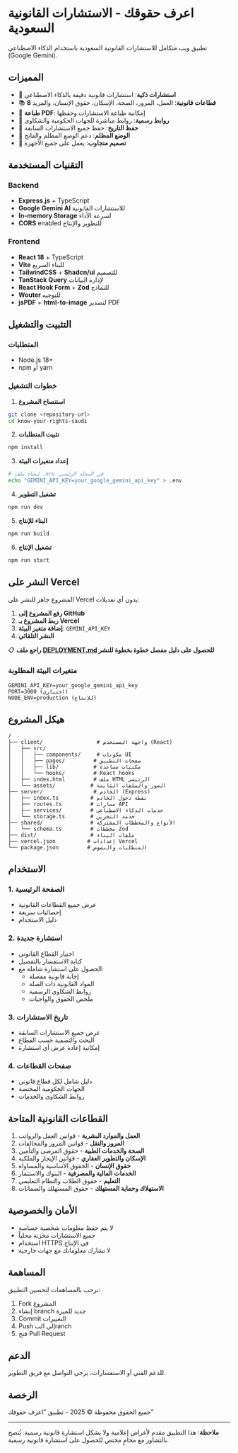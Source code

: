 # اعرف حقوقك - الاستشارات القانونية السعودية

تطبيق ويب متكامل للاستشارات القانونية السعودية باستخدام الذكاء الاصطناعي (Google Gemini).

## المميزات

- 🤖 **استشارات ذكية**: استشارات قانونية دقيقة بالذكاء الاصطناعي
- 📚 **8 قطاعات قانونية**: العمل، المرور، الصحة، الإسكان، حقوق الإنسان، والمزيد
- 📄 **طباعة PDF**: إمكانية طباعة الاستشارات وحفظها
- 🔗 **روابط رسمية**: روابط مباشرة للجهات الحكومية والشكاوى
- 💾 **حفظ التاريخ**: حفظ جميع الاستشارات السابقة
- 🌙 **الوضع المظلم**: دعم الوضع المظلم والفاتح
- 📱 **تصميم متجاوب**: يعمل على جميع الأجهزة

## التقنيات المستخدمة

### Backend
- **Express.js** + TypeScript
- **Google Gemini AI** للاستشارات القانونية
- **In-memory Storage** لسرعة الأداء
- **CORS** enabled للتطوير والإنتاج

### Frontend  
- **React 18** + TypeScript
- **Vite** للبناء السريع
- **TailwindCSS** + **Shadcn/ui** للتصميم
- **TanStack Query** لإدارة البيانات
- **React Hook Form** + **Zod** للنماذج
- **Wouter** للتوجيه
- **jsPDF** + **html-to-image** لتصدير PDF

## التثبيت والتشغيل

### المتطلبات
- Node.js 18+ 
- npm أو yarn

### خطوات التشغيل

1. **استنساخ المشروع**
```bash
git clone <repository-url>
cd know-your-rights-saudi
```

2. **تثبيت المتطلبات**
```bash
npm install
```

3. **إعداد متغيرات البيئة**
```bash
# إنشاء ملف .env في المجلد الرئيسي
echo "GEMINI_API_KEY=your_google_gemini_api_key" > .env
```

4. **تشغيل التطوير**
```bash
npm run dev
```

5. **البناء للإنتاج**
```bash
npm run build
```

6. **تشغيل الإنتاج**
```bash
npm run start
```

## النشر على Vercel

المشروع جاهز للنشر على Vercel بدون أي تعديلات:

1. **رفع المشروع إلى GitHub**
2. **ربط المشروع بـ Vercel**
3. **إضافة متغير البيئة**: `GEMINI_API_KEY`
4. **النشر التلقائي**

📋 **راجع ملف [DEPLOYMENT.md](./DEPLOYMENT.md) للحصول على دليل مفصل خطوة بخطوة للنشر**

### متغيرات البيئة المطلوبة

```env
GEMINI_API_KEY=your_google_gemini_api_key
PORT=3000 (اختياري)
NODE_ENV=production (للإنتاج)
```

## هيكل المشروع

```
/
├── client/                 # واجهة المستخدم (React)
│   ├── src/
│   │   ├── components/     # مكونات UI
│   │   ├── pages/         # صفحات التطبيق
│   │   ├── lib/           # مكتبات مساعدة
│   │   └── hooks/         # React hooks
│   ├── index.html         # ملف HTML الرئيسي
│   └── assets/           # الصور والملفات الثابتة
├── server/                # الخادم (Express)
│   ├── index.ts          # نقطة دخول الخادم
│   ├── routes.ts         # مسارات API
│   ├── services/         # خدمات الذكاء الاصطناعي
│   └── storage.ts        # خدمة التخزين
├── shared/               # الأنواع والمخططات المشتركة
│   └── schema.ts         # مخططات Zod
├── dist/                 # ملفات البناء
├── vercel.json          # إعدادات Vercel
└── package.json         # المتطلبات والنصوص
```

## الاستخدام

### 1. الصفحة الرئيسية
- عرض جميع القطاعات القانونية
- إحصائيات سريعة
- دليل الاستخدام

### 2. استشارة جديدة
- اختيار القطاع القانوني
- كتابة الاستفسار بالتفصيل
- الحصول على استشارة شاملة مع:
  - إجابة قانونية مفصلة
  - المواد القانونية ذات الصلة
  - روابط الشكاوى الرسمية
  - ملخص الحقوق والواجبات

### 3. تاريخ الاستشارات
- عرض جميع الاستشارات السابقة
- البحث والتصفية حسب القطاع
- إمكانية إعادة عرض أي استشارة

### 4. صفحات القطاعات
- دليل شامل لكل قطاع قانوني
- الجهات الحكومية المختصة
- روابط الشكاوى والخدمات

## القطاعات القانونية المتاحة

1. **العمل والموارد البشرية** - قوانين العمل والرواتب
2. **المرور والنقل** - قوانين المرور والمخالفات  
3. **الصحة والخدمات الطبية** - حقوق المرضى والتأمين
4. **الإسكان والتطوير العقاري** - قوانين الإيجار والملكية
5. **حقوق الإنسان** - الحقوق الأساسية والمساواة
6. **الخدمات المالية والمصرفية** - البنوك والاستثمار
7. **التعليم** - حقوق الطلاب والنظام التعليمي  
8. **الاستهلاك وحماية المستهلك** - حقوق المستهلك والضمانات

## الأمان والخصوصية

- لا يتم حفظ معلومات شخصية حساسة
- جميع الاستشارات مخزنة محلياً
- استخدام HTTPS في الإنتاج
- لا تشارك معلوماتك مع جهات خارجية

## المساهمة

نرحب بالمساهمات لتحسين التطبيق:

1. Fork المشروع
2. إنشاء branch جديد للميزة
3. Commit التغييرات
4. Push إلى البranch
5. فتح Pull Request

## الدعم

للدعم الفني أو الاستفسارات، يرجى التواصل مع فريق التطوير.

## الرخصة

جميع الحقوق محفوظة © 2025 - تطبيق "اعرف حقوقك"

---

**ملاحظة**: هذا التطبيق مقدم لأغراض إعلامية ولا يشكل استشارة قانونية رسمية. يُنصح بالتشاور مع محامٍ مختص للحصول على استشارة قانونية رسمية.